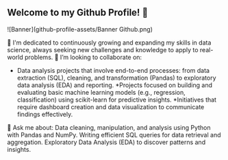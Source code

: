 ## Welcome to my Github Profile! 👋
![Banner](github-profile-assets/Banner Github.png)


🔭 I'm dedicated to continuously growing and expanding my skills in data science, always seeking new challenges and knowledge to apply to real-world problems.
👥 I’m looking to collaborate on:
* Data analysis projects that involve end-to-end processes: from data extraction (SQL), cleaning, and transformation (Pandas) to exploratory data analysis (EDA) and reporting.
*Projects focused on building and evaluating basic machine learning models (e.g., regression, classification) using scikit-learn for predictive insights.
*Initiatives that require dashboard creation and data visualization to communicate findings effectively.

💬 Ask me about:
Data cleaning, manipulation, and analysis using Python with Pandas and NumPy.
Writing efficient SQL queries for data retrieval and aggregation.
Exploratory Data Analysis (EDA) to discover patterns and insights.

